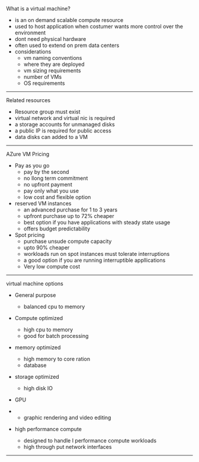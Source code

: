 What is a virtual machine?
- is an on demand scalable compute resource
- used to host application when costumer wants more control over the environment
- dont need physical hardware
- often used to extend on prem data centers
- considerations
  - vm naming conventions
  - where they are deployed
  - vm sizing requirements 
  - number of VMs
  - OS requirements

-------------------
Related resources

- Resource group must exist
- virtual network and virtual nic is required
- a storage accounts for unmanaged disks
- a public IP is required for public access
- data disks can added to a VM

---------------------------
AZure VM Pricing
- Pay as you go
  - pay by the second
  - no llong term commitment
  - no upfront payment
  - pay only what you use
  - low cost and flexible option
- reserved VM instances
  - an advanced purchase for 1 to 3 years
  - upfront purchase up to 72% cheaper
  - best option if you have applications with steady state usage
  - offers budget predictability
- Spot pricing
  - purchase unsude compute capacity
  - upto 90% cheaper
  - workloads run on spot instances must tolerate interruptions
  - a good option if you are running interruptible appllications
  - Very low compute cost


- -----------------------------------
virtual machine options
- General purpose
  - balanced cpu to memory 

- Compute optimized
  - high cpu to memory 
  - good for batch processing

- memory optimized 
  - high memory to core ration
  - database

- storage optimized
  - high disk IO

- GPU 
- - graphic rendering and video editing

- high performance compute
  - designed to handle I performance compute workloads
  - high through put network interfaces

------------------------------------------